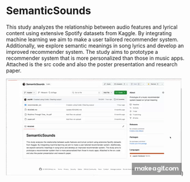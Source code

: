 # SemanticSounds

This study analyzes the relationship between audio features and
lyrical content using extensive Spotify datasets from Kaggle. By integrating
machine learning we aim to make a user tailored recommender
system. Additionally, we explore semantic meanings in song lyrics
and develop an improved recommender system. The study aims to
prototype a recommender system that is more personalized than those
in music apps. Attached is the src code and also the poster presentation
and research paper.

[![Semantic Sounds Demo](demo/semanticsounds_icon.gif)](https://youtu.be/WD1ZR7MbdMA))
